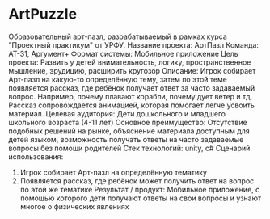 # ArtPuzzle
Образовательный арт-пазл, разрабатываемый в рамках курса "Проектный практикум" от УРФУ.
Название проекта: АртПазл
Команда: АТ-31, Аргумент+
Формат системы: Мобильное приложение
Цель проекта:
Развить у детей внимательность, логику, пространственное мышление, эрудицию, расширить кругозор
Описание:
Игрок собирает Арт-пазл на какую-то определённую тему, затем по этой теме появляется рассказ, где ребёнок получает ответ за часто задаваемый вопрос. Например, почему плавают корабли, почему дует ветер и тд. Рассказ сопровождается анимацией, которая помогает легче усвоить материал.
Целевая аудитория:
Дети дошкольного и младшего школьного возраста (4-11 лет)
Основное преимущество:
Отсутствие подобных решений на рынке, объяснение материала доступным для детей языком, возможность получать ответы на часто задаваемые вопросы без помощи родителей
Стек технологий: unity, c#
Сценарий использования:
1. Игрок собирает Арт-пазл на определённую тематику
2. Появляется рассказ, где ребёнок может получить ответ на вопрос по этой же тематике
Результат / продукт: Мобильное приложение, с помощью которого дети получают ответы на свои вопросы и узнают многое о физических явлениях
